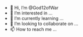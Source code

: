 - 👋 Hi, I’m @God12ofWar
- 👀 I’m interested in ...
- 🌱 I’m currently learning ...
- 💞️ I’m looking to collaborate on ...
- 📫 How to reach me ...

<!---
God12ofWar/God12ofWar is a ✨ special ✨ repository because its `README.md` (this file) appears on your GitHub profile.
You can click the Preview link to take a look at your changes.
--->
